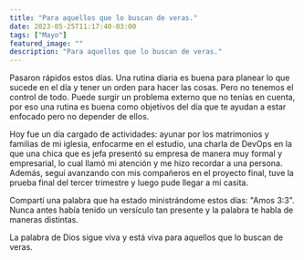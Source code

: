 ```yaml
---
title: "Para aquellos que lo buscan de veras."
date: 2023-05-25T11:17:40-03:00
tags: ["Mayo"]
featured_image: ""
description: "Para aquellos que lo buscan de veras."
---
```


Pasaron rápidos estos días. Una rutina diaria es buena para planear lo que
sucede en el día y tener un orden para hacer las cosas. Pero no tenemos el
control de todo. Puede surgir un problema externo que no tenías en cuenta,
por eso una rutina es buena como objetivos del día que te ayudan a estar
enfocado pero no depender de ellos.

Hoy fue un día cargado de actividades: ayunar por los matrimonios y familias
de mi iglesia, enfocarme en el estudio, una charla de DevOps en la que una
chica que es jefa presentó su empresa de manera muy formal y empresarial,
lo cual llamó mi atención y me hizo recordar a una persona. Además, seguí
avanzando con mis compañeros en el proyecto final, tuve la prueba final del
tercer trimestre y luego pude llegar a mi casita.

Compartí una palabra que ha estado ministrándome estos días: "Amos 3:3".
Nunca antes había tenido un versículo tan presente y la palabra te habla
de maneras distintas.

La palabra de Dios sigue viva y está viva para aquellos que lo buscan de
veras.
